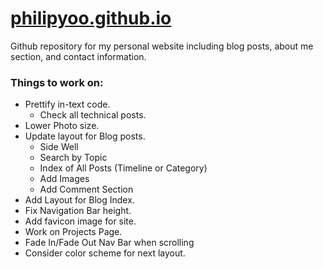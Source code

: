 # [philipyoo.github.io](http://philipyoo.github.io)

Github repository for my personal website including blog posts, about me section, and contact information.


### Things to work on:

+ Prettify in-text code.
  + Check all technical posts.
+ Lower Photo size.
+ Update layout for Blog posts.
  + Side Well
  + Search by Topic
  + Index of All Posts (Timeline or Category)
  + Add Images
  + Add Comment Section
+ Add Layout for Blog Index.
+ Fix Navigation Bar height.
+ Add favicon image for site.
+ Work on Projects Page.
+ Fade In/Fade Out Nav Bar when scrolling
+ Consider color scheme for next layout.